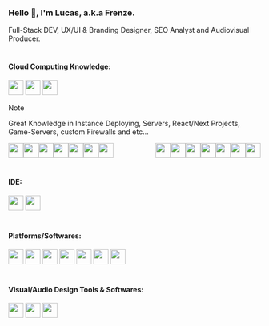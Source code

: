 ### Hello 👋, I'm Lucas, a.k.a Frenze.
Full-Stack DEV,  UX/UI & Branding Designer, SEO Analyst and Audiovisual Producer.

#
#### Cloud Computing Knowledge:
<div display="flex">
<img width="30" src="https://skillicons.dev/icons?i=aws" />
<img width="30" src="https://skillicons.dev/icons?i=gcp" />
<img width="30" src="https://skillicons.dev/icons?i=azure" />
</div>

> [!NOTE]
> Great Knowledge in Instance Deploying, Servers, React/Next Projects, Game-Servers, custom Firewalls and etc...
> 
<div style="display: flex; justify-content: space-between;">
  
  <div>
    <div style="display: flex;">
      <img width="30" src="https://skillicons.dev/icons?i=js" />
      <img width="30" src="https://skillicons.dev/icons?i=py" />
      <img width="30" src="https://skillicons.dev/icons?i=lua" />
      <img width="30" src="https://skillicons.dev/icons?i=cs" />
      <img width="30" src="https://skillicons.dev/icons?i=html" />
      <img width="30" src="https://skillicons.dev/icons?i=css" />
      <img width="30" src="https://skillicons.dev/icons?i=svg" />
    </div>
  </div>

  <div>
    <div style="display: flex;">
      <img width="30" src="https://skillicons.dev/icons?i=express" />
      <img width="30" src="https://skillicons.dev/icons?i=jquery" />
      <img width="30" src="https://skillicons.dev/icons?i=react" />
      <img width="30" src="https://skillicons.dev/icons?i=nextjs" />
      <img width="30" src="https://skillicons.dev/icons?i=electron" />
      <img width="30" src="https://skillicons.dev/icons?i=sqlite" />
      <img width="30" src="https://skillicons.dev/icons?i=mysql" />
    </div>
  </div>
</div>

#
#### IDE:

<div display="flex">
<img width="30" src="https://skillicons.dev/icons?i=vscode" />
<img width="30" src="https://skillicons.dev/icons?i=codepen" />
</div>

#
#### Platforms/Softwares:

<div display="flex">
<img width="30" src="https://skillicons.dev/icons?i=mongodb" />
<img width="30" src="https://skillicons.dev/icons?i=firebase" />
<img width="30" src="https://skillicons.dev/icons?i=cloudflare" />
<img width="30" src="https://skillicons.dev/icons?i=docker" />
<img width="30" src="https://skillicons.dev/icons?i=heroku" />
<img width="30" src="https://skillicons.dev/icons?i=nginx" />
<img width="30" src="https://skillicons.dev/icons?i=wordpress" />
</div>

#
#### Visual/Audio Design Tools & Softwares:

<div display="flex">
<img width="30" src="https://skillicons.dev/icons?i=ps" />
<img width="30" src="https://skillicons.dev/icons?i=xd" />
<img width="30" src="https://skillicons.dev/icons?i=ae" />
</div>
